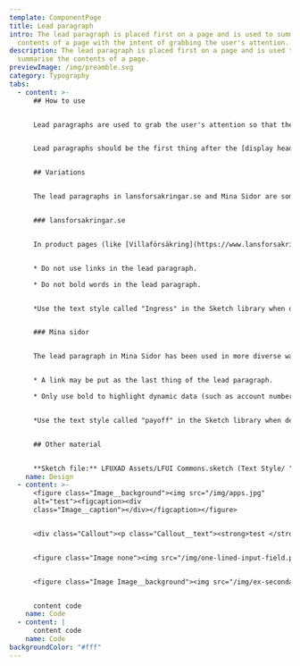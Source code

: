 ```yaml
---
template: ComponentPage
title: Lead paragraph
intro: The lead paragraph is placed first on a page and is used to summarise the
  contents of a page with the intent of grabbing the user's attention.
description: The lead paragraph is placed first on a page and is used to
  summarise the contents of a page.
previewImage: /img/preamble.svg
category: Typography
tabs:
  - content: >-
      ## How to use


      Lead paragraphs are used to grab the user's attention so that they want to continue reading more. This is used by summarising the contents of the page.


      Lead paragraphs should be the first thing after the [display heading ](headings#display-headings-h1)when used. It is not mandatory, but encouraged to use lead paragraphs on pages. Stylewise lead paragraphs are in set in Intro Cond regular and a larger font size than the normal paragraph text.


      ## Variations


      The lead paragraphs in lansforsakringar.se and Mina Sidor are somewhat different, both in how they are used and in font size. Use the one applicable one for which platform you are designing for.


      ### lansforsakringar.se


      In product pages (like [Villaförsäkring](https://www.lansforsakringar.se/privat/forsakring/hemforsakring/villa/)), try to keep the lead paragraph to two or three sentences and follow the sentences by presenting the USPs in a short format. 


      * Do not use links in the lead paragraph.

      * Do not bold words in the lead paragraph.


      *Use the text style called "Ingress" in the Sketch library when designing for lansforsakringar.se.*


      ### Mina sidor


      The lead paragraph in Mina Sidor has been used in more diverse ways - preferably it should highlight some details about what is presented on the page. It is more closely linked to the heading than its lansforsakringar.se sibling and also has a smaller font size. The lead paragraph shouldn't span more than two rows on desktop - keeping the text on one row is preferred.


      * A link may be put as the last thing of the lead paragraph.

      * Only use bold to highlight dynamic data (such as account number)


      *Use the text style called "payoff" in the Sketch library when designing for Mina sidor.*


      ## Other material


      **Sketch file:** LFUXAD Assets/LFUI Commons.sketch (Text Style/ "Ingress" and "Payoff")
    name: Design
  - content: >-
      <figure class="Image__background"><img src="/img/apps.jpg"
      alt="test"><figcaption><div
      class="Image__caption"></div></figcaption></figure>


      <div class="Callout"><p class="Callout__text"><strong>test </strong>test</p></div>


      <figure class="Image none"><img src="/img/one-lined-input-field.png" alt=""><figcaption><div class="Image__caption"></div></figcaption></figure>


      <figure class="Image Image__background"><img src="/img/ex-secondary.svg" alt=""><figcaption><div class="Image__caption"></div></figcaption></figure>


      content code
    name: Code
  - content: |
      content code
    name: Code
backgroundColor: "#fff"
---
```

